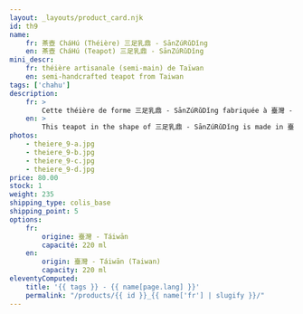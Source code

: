 ```yaml
---
layout: _layouts/product_card.njk
id: th9
name:
    fr: 茶壺 CháHú (Théière) 三足乳鼎 - SānZúRǔDǐng
    en: 茶壺 CháHú (Teapot) 三足乳鼎 - SānZúRǔDǐng
mini_descr:
    fr: théière artisanale (semi-main) de Taïwan
    en: semi-handcrafted teapot from Taiwan
tags: ['chahu']
description: 
    fr: >
        Cette théière de forme 三足乳鼎 - SānZúRǔDǐng fabriquée à 臺灣 - Táiwān en mode 半手工 - BànShǒuGōng, c'est-à-dire semi-manuelle, à l'aide de moules. Elle porte une inscription liée à la culture bouddhiste : 觀自在 - GuānZìZài qui invite à être en paix avec la nature.
    en: >
        This teapot in the shape of 三足乳鼎 - SānZúRǔDǐng is made in 臺灣 - Táiwān using 半手工 - BànShǒuGōng, a semi-handcrafted technique involving molds. It bears an inscription tied to Buddhist culture: 觀自在 - GuānZìZài, which invites harmony with nature.
photos:
    - theiere_9-a.jpg
    - theiere_9-b.jpg
    - theiere_9-c.jpg
    - theiere_9-d.jpg
price: 80.00
stock: 1
weight: 235
shipping_type: colis_base
shipping_point: 5
options:
    fr:
        origine: 臺灣 - Táiwān
        capacité: 220 ml
    en:
        origin: 臺灣 - Táiwān (Taiwan)
        capacity: 220 ml
eleventyComputed:
    title: '{{ tags }} - {{ name[page.lang] }}'
    permalink: "/products/{{ id }}_{{ name['fr'] | slugify }}/"
---
```

